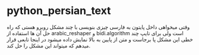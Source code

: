 # python_persian_text
وقتی میخواهی داخل پایتون به فارسی چیزی بنویسی با چند مشکل روبرو هستی که راه حل آن ها استفاده از arabic_reshaper و bidi.algorithm است ولی برای تایپ چند خطی این مشکل پا برجاست و متن از پایین به بالا نمایش داده میشود در اینجا تابعی قرار میدهم که میتواند این مشکل را حل کند.
